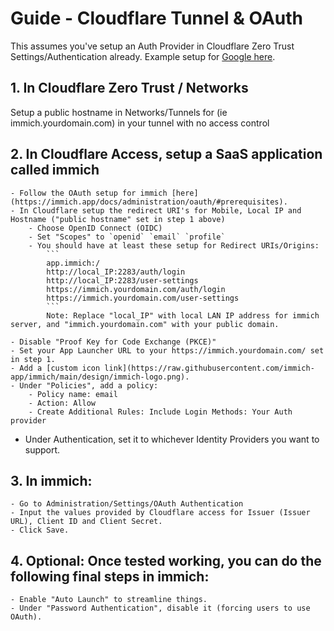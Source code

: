 # Guide - Cloudflare Tunnel & OAuth

This assumes you've setup an Auth Provider in Cloudflare Zero Trust Settings/Authentication already. Example setup for [Google here](https://developers.cloudflare.com/cloudflare-one/identity/idp-integration/google/).

## 1. In Cloudflare Zero Trust / Networks
Setup a public hostname in Networks/Tunnels for (ie immich.yourdomain.com) in your tunnel with no access control

## 2. In Cloudflare Access, setup a SaaS application called immich
    - Follow the OAuth setup for immich [here](https://immich.app/docs/administration/oauth/#prerequisites).
    - In Cloudflare setup the redirect URI's for Mobile, Local IP and Hostname ("public hostname" set in step 1 above)
        - Choose OpenID Connect (OIDC)
        - Set "Scopes" to `openid` `email` `profile`
        - You should have at least these setup for Redirect URIs/Origins:
            ```
            app.immich:/
            http://local_IP:2283/auth/login
            http://local_IP:2283/user-settings
            https://immich.yourdomain.com/auth/login
            https://immich.yourdomain.com/user-settings
            ```
            Note: Replace "local_IP" with local LAN IP address for immich server, and "immich.yourdomain.com" with your public domain.

    - Disable "Proof Key for Code Exchange (PKCE)"
    - Set your App Launcher URL to your https://immich.yourdomain.com/ set in step 1.
    - Add a [custom icon link](https://raw.githubusercontent.com/immich-app/immich/main/design/immich-logo.png).
    - Under "Policies", add a policy:
        - Policy name: email
        - Action: Allow
        - Create Additional Rules: Include Login Methods: Your Auth provider
   - Under Authentication, set it to whichever Identity Providers you want to support.

## 3. In immich:
    - Go to Administration/Settings/OAuth Authentication
    - Input the values provided by Cloudflare access for Issuer (Issuer URL), Client ID and Client Secret.
    - Click Save.

## 4. Optional: Once tested working, you can do the following final steps in immich:
    - Enable "Auto Launch" to streamline things.
    - Under "Password Authentication", disable it (forcing users to use OAuth).
